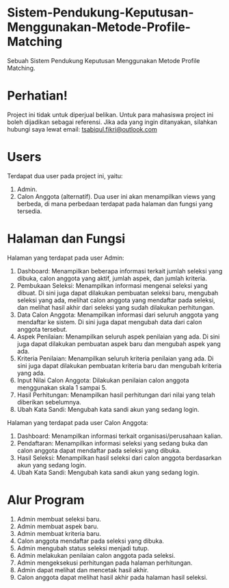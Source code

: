 # Sistem-Pendukung-Keputusan-Menggunakan-Metode-Profile-Matching
Sebuah Sistem Pendukung Keputusan Menggunakan Metode Profile Matching.

# Perhatian!
Project ini tidak untuk diperjual belikan. Untuk para mahasiswa project ini boleh dijadikan sebagai referensi.
Jika ada yang ingin ditanyakan, silahkan hubungi saya lewat email: tsabiqul.fikri@outlook.com

# Users
Terdapat dua user pada project ini, yaitu:
1. Admin.
2. Calon Anggota (alternatif).
Dua user ini akan menampilkan views yang berbeda, di mana perbedaan terdapat pada halaman dan fungsi yang tersedia.

# Halaman dan Fungsi
Halaman yang terdapat pada user Admin:
1. Dashboard: Menampilkan beberapa informasi terkait jumlah seleksi yang dibuka, calon anggota yang aktif, jumlah aspek, dan jumlah kriteria.
2. Pembukaan Seleksi: Menampilkan informasi mengenai seleksi yang dibuat. Di sini juga dapat dilakukan pembuatan seleksi baru, mengubah seleksi yang ada, melihat calon anggota yang mendaftar pada seleksi, dan melihat hasil akhir dari seleksi yang sudah dilakukan perhitungan.
3. Data Calon Anggota: Menampilkan informasi dari seluruh anggota yang mendaftar ke sistem. Di sini juga dapat mengubah data dari calon anggota tersebut.
4. Aspek Penilaian: Menampilkan seluruh aspek penilaian yang ada. Di sini juga dapat dilakukan pembuatan aspek baru dan mengubah aspek yang ada.
5. Kriteria Penilaian: Menampilkan seluruh kriteria penilaian yang ada. Di sini juga dapat dilakukan pembuatan kriteria baru dan mengubah kriteria yang ada.
6. Input Nilai Calon Anggota: Dilakukan penilaian calon anggota menggunakan skala 1 sampai 5.
8. Hasil Perhitungan: Menampilkan hasil perhitungan dari nilai yang telah diberikan sebelumnya. 
9. Ubah Kata Sandi: Mengubah kata sandi akun yang sedang login.

Halaman yang terdapat pada user Calon Anggota:
1. Dashboard: Menampilkan informasi terkait organisasi/perusahaan kalian.
2. Pendaftaran: Menampilkan informasi seleksi yang sedang buka dan calon anggota dapat mendaftar pada seleksi yang dibuka.
3. Hasil Seleksi: Menampilkan hasil seleksi dari calon anggota berdasarkan akun yang sedang login.
4. Ubah Kata Sandi: Mengubah kata sandi akun yang sedang login.

# Alur Program
1. Admin membuat seleksi baru.
2. Admin membuat aspek baru.
3. Admin membuat kriteria baru.
4. Calon anggota mendaftar pada seleksi yang dibuka.
5. Admin mengubah status seleksi menjadi tutup.
6. Admin melakukan penilaian calon anggota pada seleksi.
7. Admin mengeksekusi perhitungan pada halaman perhitungan.
8. Admin dapat melihat dan mencetak hasil akhir.
9. Calon anggota dapat melihat hasil akhir pada halaman hasil seleksi.
